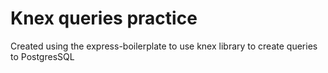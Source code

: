 # Knex queries practice

Created using the express-boilerplate to use knex library to create queries to PostgresSQL
